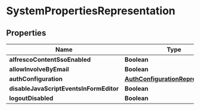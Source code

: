 # SystemPropertiesRepresentation

## Properties
Name | Type | Description | Notes
------------ | ------------- | ------------- | -------------
**alfrescoContentSsoEnabled** | **Boolean** |  |  [optional]
**allowInvolveByEmail** | **Boolean** |  |  [optional]
**authConfiguration** | [**AuthConfigurationRepresentation**](AuthConfigurationRepresentation.md) |  |  [optional]
**disableJavaScriptEventsInFormEditor** | **Boolean** |  |  [optional]
**logoutDisabled** | **Boolean** |  |  [optional]
